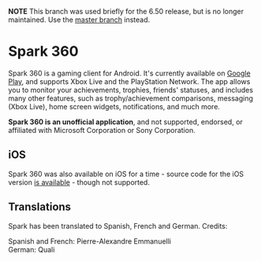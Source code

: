 **NOTE** This branch was used briefly for the 6.50 release, but is no longer maintained. Use the [master branch](https://github.com/pokebyte/Spark360/tree/master) instead.

Spark 360
=========

Spark 360 is a gaming client for Android. It's currently available on [Google Play](https://play.google.com/store/apps/details?id=com.akop.bach), and supports Xbox Live and the PlayStation Network. The app allows you to monitor your achievements, trophies, friends' statuses, and includes many other features, such as trophy/achievement comparisons, messaging (Xbox Live), home screen widgets, notifications, and much more.

**Spark 360 is an unofficial application**, and not supported, endorsed, or affiliated with Microsoft Corporation or Sony Corporation.

iOS
---

Spark 360 was also available on iOS for a time - source code for the iOS version [is available](https://github.com/Melllvar/Spark360-iOS) - though not supported.

Translations
------------

Spark has been translated to Spanish, French and German. Credits:

Spanish and French: Pierre-Alexandre Emmanuelli  
German: Quali
